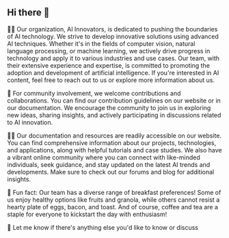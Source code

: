 ## Hi there 👋



🙋‍♀️ Our organization, AI Innovators, is dedicated to pushing the boundaries of AI technology. We strive to develop innovative solutions using advanced AI techniques. Whether it's in the fields of computer vision, natural language processing, or machine learning, we actively drive progress in technology and apply it to various industries and use cases. Our team, with their extensive experience and expertise, is committed to promoting the adoption and development of artificial intelligence. If you're interested in AI content, feel free to reach out to us or explore more information about us.

🌈 For community involvement, we welcome contributions and collaborations. You can find our contribution guidelines on our website or in our documentation. We encourage the community to join us in exploring new ideas, sharing insights, and actively participating in discussions related to AI innovation.

👩‍💻 Our documentation and resources are readily accessible on our website. You can find comprehensive information about our projects, technologies, and applications, along with helpful tutorials and case studies. We also have a vibrant online community where you can connect with like-minded individuals, seek guidance, and stay updated on the latest AI trends and developments. Make sure to check out our forums and blog for additional insights.

🍿 Fun fact: Our team has a diverse range of breakfast preferences! Some of us enjoy healthy options like fruits and granola, while others cannot resist a hearty plate of eggs, bacon, and toast. And of course, coffee and tea are a staple for everyone to kickstart the day with enthusiasm!

🧙 Let me know if there's anything else you'd like to know or discuss


